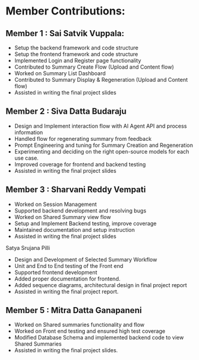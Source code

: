 # Member Contributions:

## Member 1 : Sai Satvik Vuppala:
- Setup the backend framework and code structure
- Setup the frontend framework and code structure
- Implemented Login and Register page functionality
- Contributed to Summary Create Flow (Upload and Content flow)
- Worked on Summary List Dashboard
- Contributed to Summary Display & Regeneration (Upload and Content flow)
- Assisted in writing the final project slides

## Member 2 : Siva Datta Budaraju
- Design and Implement interaction flow with AI Agent API and process information
- Handled flow for regenerating summary from feedback
- Prompt Engineering and tuning for Summary Creation and Regeneration
- Experimenting and deciding on the right open-source models for each use case.
- Improved coverage for frontend and backend testing
- Assisted in writing the final project slides

## Member 3 : Sharvani Reddy Vempati
- Worked on Session Management
- Supported backend development and resolving bugs
- Worked on Shared Summary view flow
- Setup and Implement Backend testing, improve coverage
- Maintained documentation and setup instruction
- Assisted in writing the final project slides
  
Satya Srujana Pilli
- ⁠Design and Development of Selected Summary Workflow
- ⁠Unit and End to End testing of the Front end
- Supported frontend development
- ⁠Added proper documentation for frontend.
- Added sequence diagrams, architectural design in final project report
- ⁠Assisted in writing the final project report.

## Member 5 : Mitra Datta Ganapaneni
- Worked on Shared summaries functionality and flow
- Worked on Front end testing and ensured high test coverage
- Modified Database Schema and implemented backend code to view Shared Summaries
- Assisted in writing the final project slides.
